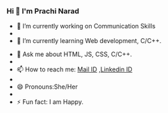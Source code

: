 ### Hi 👋 I'm Prachi Narad

- 🔭 I’m currently working on Communication Skills
- 
- 🌱 I’m currently learning Web development, C/C++.
<!-- - 👯 I’m looking to collaborate on ...
- 🤔 I’m looking for help with ... -->
- 💬 Ask me about HTML, JS, CSS, C/C++.
- 
- 📫 How to reach me: [Mail ID](prachinarad555@gmail.com) ,[Linkedin ID](www.linkedin.com/in/prachi-narad-64881220a)
- 
- 😄 Pronouns:She/Her
- 
- ⚡ Fun fact: I am Happy.

